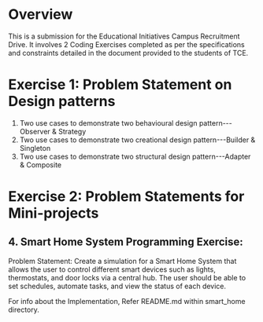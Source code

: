 # Overview

This is a submission for the Educational Initiatives Campus Recruitment Drive. 
It involves 2 Coding Exercises completed as per the specifications and constraints detailed in the document provided to the students of TCE.

# Exercise 1: Problem Statement on Design patterns

1. Two use cases to demonstrate two behavioural design pattern---Observer & Strategy
3. Two use cases to demonstrate two creational design pattern---Builder & Singleton
4. Two use cases to demonstrate two structural design pattern---Adapter & Composite

# Exercise 2: Problem Statements for Mini-projects

## 4. Smart Home System Programming Exercise:

Problem Statement: 
Create a simulation for a Smart Home System that allows the user to control different smart devices such as lights, thermostats, and door
locks via a central hub. The user should be able to set schedules, automate tasks, and view the status of each device.

For info about the Implementation, Refer README.md within smart_home directory.
